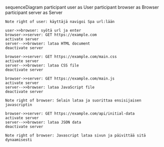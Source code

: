 sequenceDiagram
    participant user as User
    participant browser as Browser
    participant server as Server
    
    Note right of user: käyttäjä navigoi Spa url:lään
    
    user->>browser: syötä url ja enter
    browser->>server: GET https://example.com
    activate server
    server-->>browser: lataa HTML document
    deactivate server
    
    browser->>server: GET https://example.com/main.css
    activate server
    server-->>browser: lataa CSS file
    deactivate server
    
    browser->>server: GET https://example.com/main.js
    activate server
    server-->>browser: lataa JavaScript file
    deactivate server

    Note right of browser: Selain lataa ja suorittaa ensisijaisen javascriptin

    browser->>server: GET https://example.com/api/initial-data
    activate server
    server-->>browser: lataa JSON data
    deactivate server
    
    Note right of browser: Javascript lataa sivun ja päivittää sitä dynaamisesti
